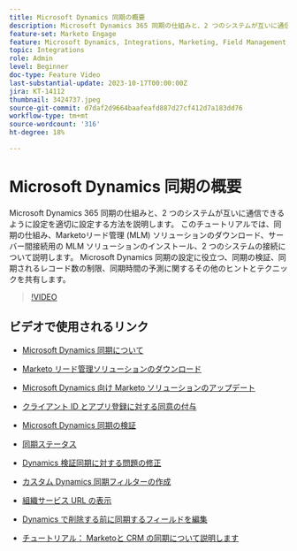 ```yaml
---
title: Microsoft Dynamics 同期の概要
description: Microsoft Dynamics 365 同期の仕組みと、2 つのシステムが互いに通信できるように設定を適切に設定する方法を説明します。 このチュートリアルでは、同期の仕組み、Marketoリード管理 (MLM) ソリューションのダウンロード、サーバー間接続用の MLM ソリューションのインストール、2 つのシステムの接続について説明します。
feature-set: Marketo Engage
feature: Microsoft Dynamics, Integrations, Marketing, Field Management, Administration
topic: Integrations
role: Admin
level: Beginner
doc-type: Feature Video
last-substantial-update: 2023-10-17T00:00:00Z
jira: KT-14112
thumbnail: 3424737.jpeg
source-git-commit: d7daf2d9664baafeafd887d27cf412d7a183dd76
workflow-type: tm+mt
source-wordcount: '316'
ht-degree: 18%

---
```



# Microsoft Dynamics 同期の概要

Microsoft Dynamics 365 同期の仕組みと、2 つのシステムが互いに通信できるように設定を適切に設定する方法を説明します。 このチュートリアルでは、同期の仕組み、Marketoリード管理 (MLM) ソリューションのダウンロード、サーバー間接続用の MLM ソリューションのインストール、2 つのシステムの接続について説明します。 Microsoft Dynamics 同期の設定に役立つ、同期の検証、同期されるレコード数の制限、同期時間の予測に関するその他のヒントとテクニックを共有します。

>[!VIDEO](https://video.tv.adobe.com/v/3424737/?learn=on)

## ビデオで使用されるリンク

* [Microsoft Dynamics 同期について](https://experienceleague.adobe.com/docs/marketo/using/product-docs/crm-sync/microsoft-dynamics/understanding-the-microsoft-dynamics-sync.html)

* [Marketo リード管理ソリューションのダウンロード](https://experienceleague.adobe.com/docs/marketo/using/product-docs/crm-sync/microsoft-dynamics/sync-setup/download-the-marketo-lead-management-solution.html)

* [Microsoft Dynamics 向け Marketo ソリューションのアップデート](https://experienceleague.adobe.com/docs/marketo/using/product-docs/crm-sync/microsoft-dynamics/sync-setup/update-the-marketo-solution-for-microsoft-dynamics.html)

* [クライアント ID とアプリ登録に対する同意の付与](https://experienceleague.adobe.com/docs/marketo/using/product-docs/crm-sync/microsoft-dynamics/sync-setup/grant-consent-for-client-id-and-app-registration.html)

* [Microsoft Dynamics 同期の検証](https://experienceleague.adobe.com/docs/marketo/using/product-docs/crm-sync/microsoft-dynamics/sync-setup/validate-microsoft-dynamics-sync.html)

* [同期ステータス](https://experienceleague.adobe.com/docs/marketo/using/product-docs/crm-sync/microsoft-dynamics/microsoft-dynamics-sync-details/sync-status.html)

* [Dynamics 検証同期に対する問題の修正](https://experienceleague.adobe.com/docs/marketo/using/product-docs/crm-sync/microsoft-dynamics/fix-dynamics-validation-sync-issues.html)

* [カスタム Dynamics 同期フィルターの作成](https://experienceleague.adobe.com/docs/marketo/using/product-docs/crm-sync/microsoft-dynamics/custom-dynmaics-sync-filter-details/create-a-custom-dynamics-sync-filter.html)

* [組織サービス URL の表示](https://experienceleague.adobe.com/docs/marketo/using/product-docs/crm-sync/microsoft-dynamics/sync-setup/view-the-organization-service-url.html)

* [Dynamics で削除する前に同期するフィールドを編集](https://experienceleague.adobe.com/docs/marketo/using/product-docs/crm-sync/microsoft-dynamics/microsoft-dynamics-sync-details/editing-fields-to-sync-before-deleting-them-in-dynamics.html)

* [チュートリアル： Marketoと CRM の同期について説明します](https://experienceleague.adobe.com/docs/marketo-learn/tutorials/lead-and-data-management/crm-sync-learn.html)